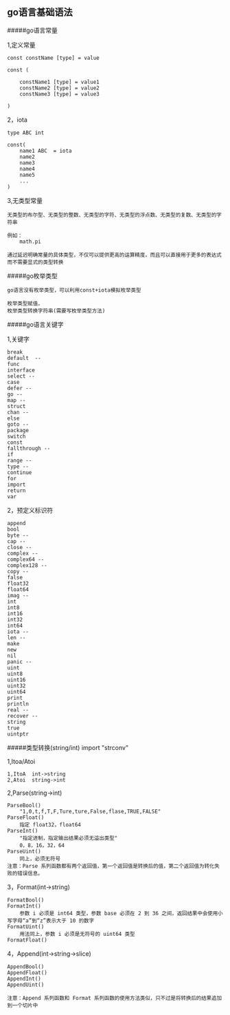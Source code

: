 ## go语言基础语法

#####go语言常量

1,定义常量

	const constName [type] = value
	
	const (
	
		constName1 [type] = value1
		constName2 [type] = value2
		constName3 [type] = value3

	)
	
2，iota

	type ABC int
	
	const(
		name1 ABC  = iota
		name2
		name3
		name4
		name5
		...
	)
	
3,无类型常量

	无类型的布尔型、无类型的整数、无类型的字符、无类型的浮点数、无类型的复数、无类型的字符串
	
	例如：
		math.pi
	
	通过延迟明确常量的具体类型，不仅可以提供更高的运算精度，而且可以直接用于更多的表达式而不需要显式的类型转换


#####go枚举类型

	go语言没有枚举类型，可以利用const+iota模拟枚举类型
	
	枚举类型赋值，
	枚举类型转换字符串(需要写枚举类型方法)

#####go语言关键字

1,关键字

	break		
	default  --
	func
	interface
	select --
	case 
	defer --
	go --
	map --
	struct
	chan --
	else
	goto --
	package 
	switch
	const
	fallthrough --
	if
	range --
	type --
	continue 
	for
	import
	return
	var

2，预定义标识符

	append
	bool
	byte --
	cap --
	close --
	complex --
	complex64 --
	complex128 --
	copy --
	false
	float32
	float64
	imag --
	int
	int8
	int16
	int32
	int64
	iota --
	len --
	make
	new
	nil
	panic --
	uint
	uint8
	uint16
	uint32
	uint64
	print
	println
	real --
	recover --
	string
	true
	uintptr 
	

#####类型转换(string/int)
import "strconv"


1,Itoa/Atoi

	1,ItoA 	int->string
	2,Atoi 	string->int
	
2,Parse(string->int)

	ParseBool() 
		"1,0,t,f,T,F,Ture,ture,False,flase,TRUE,FALSE"
	ParseFloat()
		指定 float32，float64
	ParseInt()
		"指定进制，指定输出结果必须无溢出类型"
		0，8，16，32，64
	ParseUint()
		同上，必须无符号
	注意：Parse 系列函数都有两个返回值，第一个返回值是转换后的值，第二个返回值为转化失败的错误信息。

3，Format(int->string)

	FormatBool()
	FormatInt()
		参数 i 必须是 int64 类型，参数 base 必须在 2 到 36 之间，返回结果中会使用小写字母“a”到“z”表示大于 10 的数字
	FormatUint()
		用法同上，参数 i 必须是无符号的 uint64 类型
	FormatFloat()
		
4，Append(int->string->slice)

	AppendBool()
	AppendFloat()
	AppendInt()
	AppendUint()
	
	注意：Append 系列函数和 Format 系列函数的使用方法类似，只不过是将转换后的结果追加到一个切片中